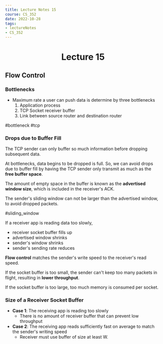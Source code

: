 ```yaml
---
title: Lecture Notes 15
course: CS_352
date: 2022-10-28
tags: 
- lectureNotes
- CS_352
---
```


<center><h1>Lecture 15</h1></center>

## Flow Control
### Bottlenecks
- Maximum rate a user can push data is determine by three bottlenecks
	1. Application process
	2. TCP Socket receiver buffer
	3. Link between source router and destination router

#bottleneck #tcp
### Drops due to Buffer Fill
The TCP sender can only buffer so much information before dropping subsequent data.

At bottlenecks, data begins to be dropped is full. So, we can avoid drops due to buffer fill by having the TCP sender only transmit as much as the **free buffer space**.

The amount of empty space in the buffer is known as the **advertised window size**, which is included in the receiver's ACK.

The sender's sliding window can not be larger than the advertised window, to avoid dropped packets.

#sliding_window

If a receiver app is reading data too slowly,
- receiver socket buffer fills up
- advertised window shrinks
- sender's window shrinks
- sender's sending rate reduces

**Flow control** matches the sender's write speed to the receiver's read speed.

If the socket buffer is too small, the sender can't keep too many packets in flight, resulting in **lower throughput**.

If the socket buffer is too large, too much memory is consumed per socket.

### Size of a Receiver Socket Buffer
- **Case 1**: The receiving app is reading too slowly
	- There is no amount of receiver buffer that can prevent low throughput
- **Case 2**: The receiving app reads sufficiently fast on average to match the sender's writing speed
	- Receiver must use buffer of size at least W.